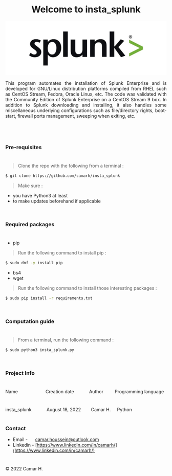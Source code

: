 <h1 align="center"> Welcome to insta_splunk </h1>

![Splunk_logo](img/illustration.jpg)

<p align="justify"> This program automates the installation of Splunk Enterprise and is developed for GNU/Linux distribution platforms compiled from RHEL such as CentOS Stream, Fedora, Oracle Linux, etc. The code was validated with the Community Edition of Splunk Enterprise on a CentOS Stream 9 box. In addition to Splunk downloading and installing, it also handles some miscellaneous underlying configurations such as file/directory rights, boot-start, firewall ports management, sweeping when exiting, etc. </p>

#
#

<br/>

### Pre-requisites
#

> Clone the repo with the following from a terminal :

```Bash
$ git clone https://github.com/camarh/insta_splunk
```

> Make sure :
* you have Python3 at least
* to make updates beforehand if applicable

<br/>

### Required packages
#

* pip

> Run the following command to install pip :

```Bash
$ sudo dnf -y install pip
```

* bs4
* wget

> Run the following command to install those interesting packages :

```Bash
$ sudo pip install -r requirements.txt
```

<br/>

### Computation guide
#

> From a terminal, run the following command :

```Bash
$ sudo python3 insta_splunk.py
```

<br/>

### Project Info

#

<div>Name &nbsp;&nbsp;&nbsp;&nbsp; &nbsp;&nbsp;&nbsp;&nbsp;&nbsp;&nbsp;&nbsp;&nbsp;&nbsp;&nbsp;&nbsp;&nbsp;&nbsp;&nbsp;&nbsp;&nbsp;Creation date&nbsp;&nbsp;&nbsp;&nbsp;&nbsp;&nbsp;&nbsp;&nbsp;&nbsp;&nbsp;&nbsp;&nbsp;Author&nbsp;&nbsp;&nbsp;&nbsp;&nbsp;&nbsp;&nbsp;&nbsp; Programming language</div>

#

<div>insta_splunk&nbsp;&nbsp;&nbsp;&nbsp;&nbsp;&nbsp;&nbsp;&nbsp;&nbsp;&nbsp;&nbsp;&nbsp;August 18, 2022&nbsp;&nbsp;&nbsp;&nbsp;&nbsp;&nbsp;&nbsp;&nbsp;Camar H.&nbsp;&nbsp;&nbsp;&nbsp; Python</div>

<br/>

### Contact

- Email - &nbsp;&nbsp;&nbsp;&nbsp; camar.houssein@outlook.com
- Linkedin - [https://www.linkedin.com/in/camarh/](https://www.linkedin.com/in/camarh/)

#

© 2022 Camar H.